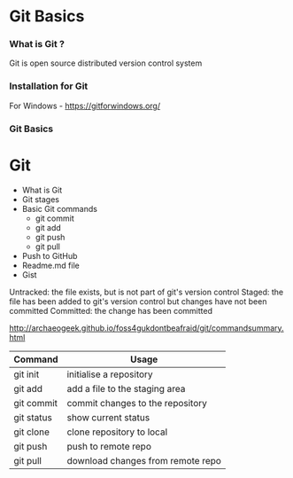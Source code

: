 # Git Basics

### What is Git ?

Git is open source distributed version control system

### Installation for Git

For Windows - https://gitforwindows.org/

### Git Basics

# Git
- What is Git
- Git stages
- Basic Git commands
	- git commit
	- git add
	- git push
	- git pull
- Push to GitHub
- Readme.md file
- Gist

Untracked: the file exists, but is not part of git's version control
Staged: the file has been added to git's version control but changes have not been committed
Committed: the change has been committed

http://archaeogeek.github.io/foss4gukdontbeafraid/git/commandsummary.html

| Command 		| Usage  						    |
|--------------	|----------------------------------|
| git init  	| initialise a repository   	    |
| git add   	| add a file to the staging area   |
| git commit	| commit changes to the repository |
| git status	| show current status			    |
| git clone		| clone repository to local        |
| git push		| push to remote repo              |
| git pull		| download changes from remote repo|